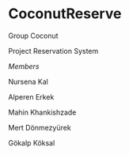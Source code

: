 # CoconutReserve


Group Coconut 

Project Reservation System

*Members*

Nursena Kal

Alperen Erkek

Mahin Khankishzade 

Mert Dönmezyürek

Gökalp Köksal
